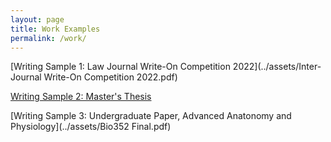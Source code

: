 ```yaml
---
layout: page
title: Work Examples
permalink: /work/
---
```

[Writing Sample 1: Law Journal Write-On Competition 2022](../assets/Inter-Journal Write-On Competition 2022.pdf)

[Writing Sample 2: Master's Thesis](../assets/CapstoneWriting_FinalPaper_KZ_12082018.pdf)

[Writing Sample 3: Undergraduate Paper, Advanced Anatonomy and Physiology](../assets/Bio352 Final.pdf)
